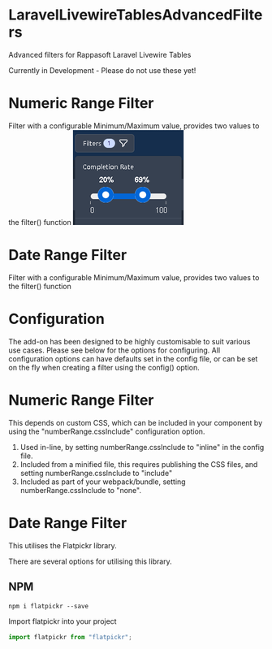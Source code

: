 # LaravelLivewireTablesAdvancedFilters
Advanced filters for Rappasoft Laravel Livewire Tables

Currently in Development - Please do not use these yet!

# Numeric Range Filter
Filter with a configurable Minimum/Maximum value, provides two values to the filter() function
![Number Range Filter](https://github.com/LowerRockLabs/LaravelLivewireTablesAdvancedFilters/blob/develop/docs/images/NumberRangeFilter.png)

# Date Range Filter
Filter with a configurable Minimum/Maximum value, provides two values to the filter() function


# Configuration
The add-on has been designed to be highly customisable to suit various use cases.  Please see below for the options for configuring.  All configuration options can have defaults set in the config file, or can be set on the fly when creating a filter using the config() option.

# Numeric Range Filter
This depends on custom CSS, which can be included in your component by using the "numberRange.cssInclude" configuration option.
1. Used in-line, by setting numberRange.cssInclude to "inline" in the config file.
2. Included from a minified file, this requires publishing the CSS files, and setting numberRange.cssInclude to "include"
3. Included as part of your webpack/bundle, setting numberRange.cssInclude to "none".

# Date Range Filter
This utilises the Flatpickr library.

There are several options for utilising this library.

## NPM
```terminal
npm i flatpickr --save
```

Import flatpickr into your project
```js
import flatpickr from "flatpickr";
```